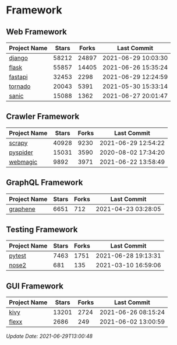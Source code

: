 # Framework

## Web Framework
| Project Name | Stars | Forks | Last Commit |
| ------------ | ----- | ----- | ----------- |
| [django](https://github.com/django/django) | 58212 | 24897 | 2021-06-29 10:03:30 |
| [flask](https://github.com/pallets/flask) | 55857 | 14405 | 2021-06-26 15:35:24 |
| [fastapi](https://github.com/tiangolo/fastapi) | 32453 | 2298 | 2021-06-29 12:24:59 |
| [tornado](https://github.com/tornadoweb/tornado) | 20043 | 5391 | 2021-05-30 15:33:14 |
| [sanic](https://github.com/sanic-org/sanic) | 15088 | 1362 | 2021-06-27 20:01:47 |

## Crawler Framework
| Project Name | Stars | Forks | Last Commit |
| ------------ | ----- | ----- | ----------- |
| [scrapy](https://github.com/scrapy/scrapy) | 40928 | 9230 | 2021-06-29 12:54:22 |
| [pyspider](https://github.com/binux/pyspider) | 15031 | 3590 | 2020-08-02 17:34:20 |
| [webmagic](https://github.com/code4craft/webmagic) | 9892 | 3971 | 2021-06-22 13:58:49 |

## GraphQL Framework
| Project Name | Stars | Forks | Last Commit |
| ------------ | ----- | ----- | ----------- |
| [graphene](https://github.com/graphql-python/graphene) | 6651 | 712 | 2021-04-23 03:28:05 |

## Testing Framework
| Project Name | Stars | Forks | Last Commit |
| ------------ | ----- | ----- | ----------- |
| [pytest](https://github.com/pytest-dev/pytest) | 7463 | 1751 | 2021-06-28 19:13:31 |
| [nose2](https://github.com/nose-devs/nose2) | 681 | 135 | 2021-03-10 16:59:06 |

## GUI Framework
| Project Name | Stars | Forks | Last Commit |
| ------------ | ----- | ----- | ----------- |
| [kivy](https://github.com/kivy/kivy) | 13201 | 2724 | 2021-06-26 08:15:24 |
| [flexx](https://github.com/flexxui/flexx) | 2686 | 249 | 2021-06-02 13:00:59 |

*Update Date: 2021-06-29T13:00:48*